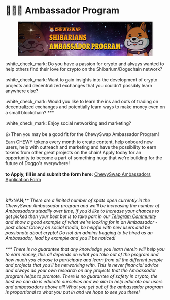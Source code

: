 # 🧑‍🤝‍🧑 Ambassador Program

<figure><img src=".gitbook/assets/image (1) (1) (1) (1).png" alt=""><figcaption></figcaption></figure>

:white\_check\_mark: Do you have a passion for crypto and always wanted to help others find their love for crypto on the Shibarium/Dogechain network?\
\
:white\_check\_mark: Want to gain insights into the development of crypto projects and decentralized exchanges that you couldn't possibly learn anywhere else?\
\
:white\_check\_mark: Would you like to learn the ins and outs of trading on decentralized exchanges and potentially learn ways to make money even on a small blockchain? \*\*\*\
\
:white\_check\_mark: Enjoy social networking and marketing?\
\
:thumbsup: Then you may be a good fit for the ChewySwap Ambassador Program! Earn CHEWY tokens every month to create content, help onboard new users, help with outreach and marketing and have the possibility to earn tokens from other great projects on the chain! Apply today for an opportunity to become a part of something huge that we're building for the future of Doggo's everywhere!\
\
**to Apply, fill in and submit the form here:** [ChewySwap Ambassadors Application Form](https://forms.gle/JsTzZaJSfhPXBxJeA)

\
\
&#xNAN;_\*\* There are a limited number of spots open currently in the ChewySwap Ambassador program and we'll be increasing the number of Ambassadors steadily over time, if you'd like to increase your chances to get picked then your best bet is to take part in our_ [_Telegram Community_](https://t.me/ChewySwapCommunity) _and show a good example of what we're looking for in an Ambassador - post about Chewy on social media, be helpful with new users and be passionate about crypto! Do not dm admins begging to be hired as an Ambassador, lead by example and you'll be noticed!_\
\
_\*\*\* There is no guarantee that any knowledge you learn herein will help you to earn money, this all depends on what you take out of the program and how much you choose to participate and learn from all the different people and projects that you'll be networking with. This is never financial advice and always do your own research on any projects that the Ambassador program helps to promote. There is no guarantee of safety in crypto, the best we can do is educate ourselves and we aim to help educate our users and ambassadors above all! What you get out of the ambassador program is proportional to what you put in and we hope to see you there!_
